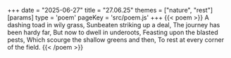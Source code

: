 +++
date = "2025-06-27"
title = "27.06.25"
themes = ["nature", "rest"]
[params]
  type = 'poem'
  pageKey = 'src/poem.js'
+++
{{< poem >}}
A dashing toad in wily grass,
Sunbeaten striking up a deal,
The journey has been hardy far,
But now to dwell in underoots,
Feasting upon the blasted pests,
Which scourge the shallow greens and then,
To rest at every corner of the field.
{{< /poem >}}